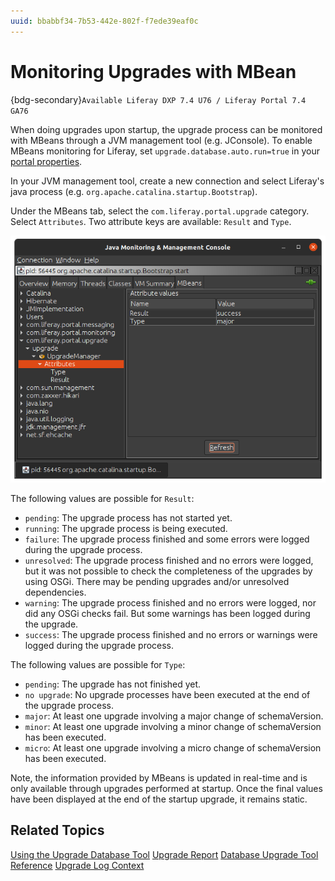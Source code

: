```yaml
---
uuid: bbabbf34-7b53-442e-802f-f7ede39eaf0c
---
```

# Monitoring Upgrades with MBean

{bdg-secondary}`Available Liferay DXP 7.4 U76 / Liferay Portal 7.4 GA76`

When doing upgrades upon startup, the upgrade process can be monitored with MBeans through a JVM management tool (e.g. JConsole). To enable MBeans monitoring for Liferay, set `upgrade.database.auto.run=true` in your [portal properties](../../reference/portal-properties.md).

In your JVM management tool, create a new connection and select Liferay's java process (e.g. `org.apache.catalina.startup.Bootstrap`).

Under the MBeans tab, select the `com.liferay.portal.upgrade` category. Select `Attributes`. Two attribute keys are available: `Result` and `Type`.

![Under the MBeans tab, select the com.liferay.portal.upgrade category.](./monitoring-upgrades-with-mbean/images/01.png)

The following values are possible for `Result`:

* `pending`: The upgrade process has not started yet.
* `running`: The upgrade process is being executed.
* `failure`: The upgrade process finished and some errors were logged during the upgrade process.
* `unresolved`: The upgrade process finished and no errors were logged, but it was not possible to check the completeness of the upgrades by using OSGi. There may be pending upgrades and/or unresolved dependencies.
* `warning`: The upgrade process finished and no errors were logged, nor did any OSGi checks fail. But some warnings has been logged during the upgrade.
* `success`: The upgrade process finished and no errors or warnings were logged during the upgrade process.

The following values are possible for `Type`:

* `pending`: The upgrade has not finished yet.
* `no upgrade`: No upgrade processes have been executed at the end of the upgrade process.
* `major`: At least one upgrade involving a major change of schemaVersion.
* `minor`: At least one upgrade involving a minor change of schemaVersion has been executed.
* `micro`: At least one upgrade involving a micro change of schemaVersion has been executed.

Note, the information provided by MBeans is updated in real-time and is only available through upgrades performed at startup. Once the final values have been displayed at the end of the startup upgrade, it remains static. 

## Related Topics

[Using the Upgrade Database Tool](../upgrade-basics/using-the-database-upgrade-tool.md)
[Upgrade Report](./upgrade-report.md)
[Database Upgrade Tool Reference](./database-upgrade-tool-reference.md)
[Upgrade Log Context](./upgrade-log-context.md)
